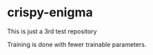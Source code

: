 # crispy-enigma

This is just a 3rd test repository


Training is done with fewer trainable parameters. 

